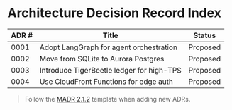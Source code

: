 # Architecture Decision Record Index

| ADR # | Title | Status |
|-------|-------|--------|
| 0001 | Adopt LangGraph for agent orchestration | Proposed |
| 0002 | Move from SQLite to Aurora Postgres | Proposed |
| 0003 | Introduce TigerBeetle ledger for high-TPS | Proposed |
| 0004 | Use CloudFront Functions for edge auth | Proposed |

> Follow the [MADR 2.1.2](https://adr.github.io/madr/) template when adding new ADRs. 